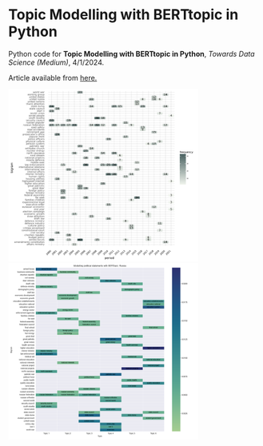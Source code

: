 # Topic Modelling with BERTtopic in Python

Python code for **Topic Modelling with BERTtopic in Python**, *Towards Data Science (Medium)*, 4/1/2024.


Article available from [here.](https://towardsdatascience.com/topic-modelling-with-berttopic-in-python-8a80d529de34?sk=16ca7ea6c5cdbbc92fead7f9c34c8584)

<p float="left">
  <img src="heatmap_Arabica.png" width="380" />
  <img src="BERTopic_Russia.png" width="380" />
</p>
